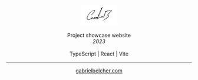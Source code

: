 <p align="center">
 <img width="20%" src="./src//assets//signature.svg">
</p>

<p align="center">
  Project showcase website
  <br>
  <i>2023</i>
  <br><br>
  TypeScript | React | Vite
</p>

<hr>

<p align="center">
 <a href="https://gabrielbelcher.com/"> gabrielbelcher.com </a>
</p>